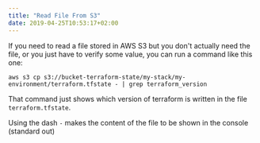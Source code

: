 ```yaml
---
title: "Read File From S3"
date: 2019-04-25T10:53:17+02:00
---
```


If you need to read a file stored in AWS S3 but you don't actually need the file, or you just have to verify some value, you can run a command like this one:

```
aws s3 cp s3://bucket-terraform-state/my-stack/my-environment/terraform.tfstate - | grep terraform_version
```

That command just shows which version of terraform is written in the file `terraform.tfstate`.

Using the dash `-` makes the content of the file to be shown in the console (standard out)